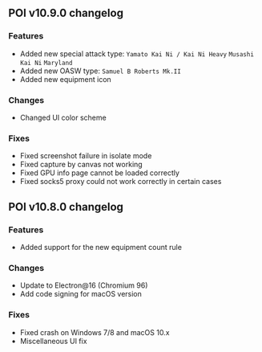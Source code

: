 ## POI v10.9.0 changelog

### Features

- Added new special attack type: `Yamato Kai Ni / Kai Ni Heavy` `Musashi Kai Ni` `Maryland`
- Added new OASW type: `Samuel B Roberts Mk.II`
- Added new equipment icon

### Changes

- Changed UI color scheme

### Fixes

- Fixed screenshot failure in isolate mode
- Fixed capture by canvas not working
- Fixed GPU info page cannot be loaded correctly
- Fixed socks5 proxy could not work correctly in certain cases

## POI v10.8.0 changelog

### Features

- Added support for the new equipment count rule

### Changes

- Update to Electron@16 (Chromium 96)
- Add code signing for macOS version

### Fixes

- Fixed crash on Windows 7/8 and macOS 10.x
- Miscellaneous UI fix
